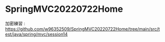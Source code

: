 # SpringMVC20220722Home

加密練習 : https://github.com/w96352509/SpringMVC20220722Home/tree/main/src/test/java/spring/mvc/session14
